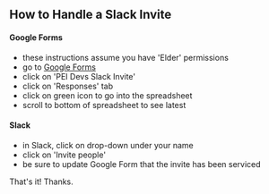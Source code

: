 
## How to Handle a Slack Invite

#### Google Forms

* these instructions assume you have 'Elder' permissions
* go to [Google Forms](https://docs.google.com/forms/u/0/)
* click on 'PEI Devs Slack Invite'
* click on 'Responses' tab
* click on green icon to go into the spreadsheet
* scroll to bottom of spreadsheet to see latest

#### Slack

* in Slack, click on drop-down under your name
* click on 'Invite people'
* be sure to update Google Form that the invite has been serviced

That's it! Thanks.

